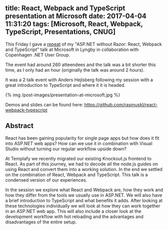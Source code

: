 title: React, Webpack and TypeScript presentation at Microsoft
date: 2017-04-04 11:31:20
tags: [Microsoft, React, Webpack, TypeScript, Presentations, CNUG]
---
This Friday I gave a [repeat](https://www.meetup.com/Copenhagen-Net-User-Group/events/238615694/) of my "ASP.NET without Razor: React, Webpack and TypeScript" talk at Microsoft in Lyngby in collaboration with Copenhagen .NET User Group.

The event had around 260 atteendees and the talk was a bit shorter this time, as I only had an hour (originally the talk was around 2 hours).

It was a 2 talk event with Anders Hejlsberg following my session with a great introduction to TypeScript and where it it is headed.

{% img /post-images/presentation-at-microsoft.jpg %}

Demos and slides can be found here: https://github.com/rasmuskl/react-webpack-typescript

## Abstract

React has been gaining popularity for single page apps but how does it fit into ASP.NET web apps? How can we use it in combination with Visual Studio without turning our regular workflow upside down?

At Templafy we recently migrated our existing Knockout.js frontend to React. As part of this journey, we had to decode all the node.js guides on using React and convert them into a working solution. In the end we settled on the combination of React, Webpack and TypeScript. This talk is a condensed version of our experiences.

In the session we explore what React and Webpack are, how they work and how they differ from the tools we usually use in ASP.NET. We will also have a brief introduction to TypeScript and what benefits it adds. After looking at these technologies individually we will look at how they can work together in an ASP.NET web app. This will also include a closer look at the development workflow with hot reloading and the advantages and disadvantages of the entire setup.